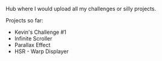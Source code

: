 Hub where I would upload all my challenges or silly projects.

Projects so far:

- Kevin's Challenge #1
- Infinite Scroller
- Parallax Effect
- HSR - Warp Displayer